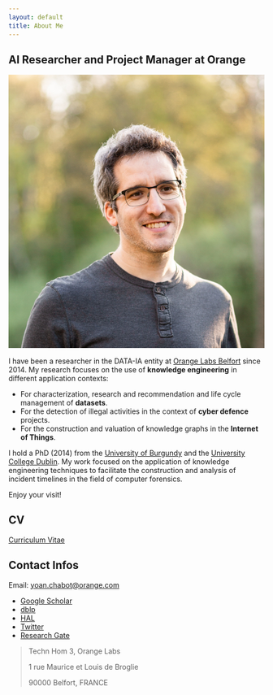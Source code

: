 ```yaml
---
layout: default
title: About Me
---
```


## AI Researcher and Project Manager at Orange

<img class="profile-picture" src="me_2.jpg">

I have been a researcher in the DATA-IA entity at [Orange Labs Belfort](https://hellofuture.orange.com/fr/) since 2014.
My research focuses on the use of **knowledge engineering** in different application contexts:
* For characterization, research and recommendation and life cycle management of **datasets**.
* For the detection of illegal activities in the context of **cyber defence** projects.
* For the construction and valuation of knowledge graphs in the **Internet of Things**.

I hold a PhD (2014) from the [University of Burgundy](http://www.ubfc.fr/) and the [University College Dublin](https://www.ucd.ie/).
My work focused on the application of knowledge engineering techniques to facilitate the construction and analysis of incident timelines in the field of computer forensics.

Enjoy your visit!

## CV
[Curriculum Vitae](https://raw.githubusercontent.com/yoanchabot/yoanchabot.github.io/master/cv.pdf)

## Contact Infos

Email: [yoan.chabot@orange.com](mailto:yoan.chabot@orange.com)

* [Google Scholar](http://scholar.google.fr/citations?user=QKcqdfoAAAAJ)
* [dblp](https://dblp.uni-trier.de/pid/144/4841.html)
* [HAL](https://cv.archives-ouvertes.fr/yoan-chabot)
* [Twitter](https://twitter.com/yoan_chabot)
* [Research Gate](https://www.researchgate.net/profile/Yoan_Chabot/)
<!--* [Github](https://github.com/yoanchabot)-->
<!--* [Developpez.com](http://www.developpez.net/forums/u207506/metafire18)-->

> Techn Hom 3, Orange Labs
> 
> 1 rue Maurice et Louis de Broglie
> 
> 90000 Belfort, FRANCE

<!--
## Twitter Feed
<div class="jekyll-twitter-plugin" align="center">
    <div class="jekyll-twitter-plugin"><a class="twitter-timeline" data-width="500" data-height="250" data-tweet-limit="5" href="https://twitter.com/yoan_chabot?ref_src=twsrc%5Etfw">Tweets by yoan_chabot</a>
<script async="" src="https://platform.twitter.com/widgets.js" charset="utf-8"></script>
</div>
-->

